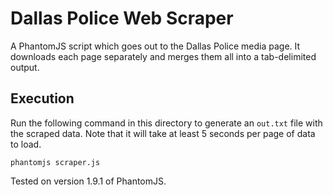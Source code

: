 # Dallas Police Web Scraper

A PhantomJS script which goes out to the Dallas Police media page. It downloads each page separately and merges them all into a tab-delimited output.

## Execution

Run the following command in this directory to generate an `out.txt` file with the scraped data. Note that it will take at least 5 seconds per page of data to load. 

```
phantomjs scraper.js
```

Tested on version 1.9.1 of PhantomJS.